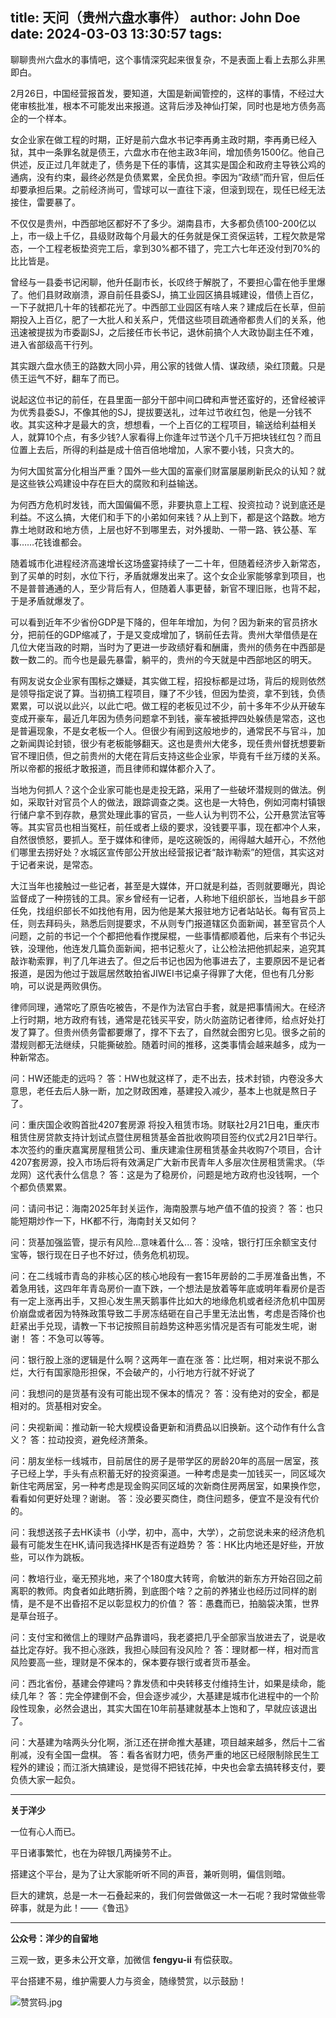 title: 天问（贵州六盘水事件）
author: John Doe
date: 2024-03-03 13:30:57
tags:
---
聊聊贵州六盘水的事情吧，这个事情深究起来很复杂，不是表面上看上去那么非黑即白。<!--more-->

2月26日，中国经营报首发，要知道，大国是新闻管控的，这样的事情，不经过大佬审核批准，根本不可能发出来报道。这背后涉及神仙打架，同时也是地方债务高企的一个样本。

女企业家在做工程的时期，正好是前六盘水书记李再勇主政时期，李再勇已经入狱，其中一条罪名就是债王，六盘水市在他主政3年间，增加债务1500亿。他自己供述，反正过几年就走了，债务是下任的事情，这其实是国企和政府主导铁公鸡的通病，没有约束，最终必然是负债累累，全民负担。李因为“政绩”而升官，但后任却要承担后果。之前经济尚可，雪球可以一直往下滚，但滚到现在，现任已经无法接住，雷要暴了。

不仅仅是贵州，中西部地区都好不了多少。湖南县市，大多都负债100-200亿以上，市一级上千亿，县级财政每个月最大的任务就是保工资保运转，工程欠款是常态，一个工程老板垫资完工后，拿到30%都不错了，完工六七年还没付到70%的比比皆是。

曾经与一县委书记闲聊，他升任副市长，长叹终于解脱了，不要担心雷在他手里爆了。他们县财政崩溃，源自前任县委SJ，搞工业园区搞县城建设，借债上百亿，一下子就把几十年的钱都花光了。中西部工业园区有啥人来？建成后在长草，但前期投入上百亿，肥了一大批人和关系户，凭借这些项目疏通帝都贵人们的关系，他迅速被提拔为市委副SJ，之后接任市长书记，退休前搞个人大政协副主任不难，进入省部级高干行列。

其实跟六盘水债王的路数大同小异，用公家的钱做人情、谋政绩，染红顶戴。只是债王运气不好，翻车了而已。

说起这位书记的前任，在县里面一部分干部中间口碑和声誉还蛮好的，还曾经被评为优秀县委SJ，不像其他的SJ，提拔要送礼，过年过节收红包，他是一分钱不收。其实这种才是最大的贪，想想看，一个上百亿的工程项目，输送给利益相关人，就算10个点，有多少钱?人家看得上你逢年过节送个几千万把块钱红包？而且位置上去后，所得的利益是成十倍百倍地增加，人家不要小钱，只贪大的。

为何大国贫富分化相当严重？国外一些大国的富豪们财富屡屡刷新民众的认知？就是这些铁公鸡建设中存在巨大的腐败和利益输送。

为何西方危机时发钱，而大国偏偏不愿，非要执意上工程、投资拉动？说到底还是利益。不这么搞，大佬们和手下的小弟如何来钱？从上到下，都是这个路数。地方靠土地财政和地方债，上层也好不到哪里去，对外援助、一带一路、铁公基、军事……花钱谁都会。

随着城市化进程经济高速增长这场盛宴持续了一二十年，但随着经济步入新常态，到了买单的时刻，水位下行，矛盾就爆发出来了。这个女企业家能够拿到项目，也不是普普通通的人，至少背后有人，但随着人事更替，新官不理旧账，也背不起，于是矛盾就爆发了。

可以看到近年不少省份GDP是下降的，但年年增加，为何？因为新来的官员挤水分，把前任的GDP缩减了，于是又变成增加了，锅前任去背。贵州大举借债是在几位大佬当政的时期，当时为了更进一步政绩好看和酬庸，贵州的债务在中西部是数一数二的。而今也是最先暴雷，躺平的，贵州的今天就是中西部地区的明天。

有网友说女企业家有围标之嫌疑，其实做工程，招投标都是过场，背后的规则依然是领导指定说了算。当初搞工程项目，赚了不少钱，但因为垫资，拿不到钱，负债累累，可以说以此兴，以此亡吧。做工程的老板见过不少，前十多年不少从开破车变成开豪车，最近几年因为债务问题拿不到钱，豪车被抵押四处躲债是常态，这也是普遍现象，不是女老板一个人。但很少有闹到这般地步的，通常民不与官斗，加之新闻舆论封锁，很少有老板能够翻天。这也是贵州大佬多，现任贵州督抚想要新官不理旧债，但之前贵州的大佬在背后支持这些企业家，毕竟有千丝万缕的关系。所以帝都的报纸才敢报道，而且律师和媒体都介入了。

当地为何抓人？这个企业家可能也是走投无路，采用了一些破坏潜规则的做法。例如，采取针对官员个人的做法，跟踪调查之类。这也是一大特色，例如河南村镇银行储户拿不到存款，悬赏处理此事的官员，一些人认为判罚不公，公开悬赏法官等等。其实官员也相当冤枉，前任或者上级的要求，没钱要平事，现在都冲个人来，自然很愤怒，要抓人。至于媒体和律师，是吃这碗饭的，闹得越大越开心，不然他们哪里去捞好处？水城区宣传部公开放出经营报记者“敲诈勒索”的短信，其实这对于记者来说，是常态。

大江当年也接触过一些记者，甚至是大媒体，开口就是利益，否则就要曝光，舆论监督成了一种捞钱的工具。家乡曾经有一记者，人称地下组织部长，当地县乡干部任免，找组织部长不如找他有用，因为他是某大报驻地方记者站站长。每有官员上任，则去拜码头，熟悉后则提要求，不从则专门报道辖区负面新闻，甚至官员个人问题，之前的书记一个个都把他看作搅屎棍，一些事情都顺着他，后来有个书记头铁，没理他，他连发几篇负面新闻，把书记惹火了，让公检法把他抓起来，追究其敲诈勒索罪，判了几年进去了。但之后书记也因为他事进去了，主要原因不是记者报道，是因为他过于跋扈居然敢拍省JIWEI书记桌子得罪了大佬，但也有几分影响，可以说是两败俱伤。

律师同理，通常吃了原告吃被告，不是作为法官白手套，就是把事情闹大。在经济上行时期，地方政府有钱，通常是花钱买平安，防火防盗防记者律师，给点好处打发了算了。但贵州债务雷都要爆了，撑不下去了，自然就会图穷匕见。很多之前的潜规则都无法继续，只能撕破脸。随着时间的推移，这类事情会越来越多，成为一种新常态。

问：HW还能走的远吗？
答：HW也就这样了，走不出去，技术封锁，内卷没多大意思，老任去后人脉一断，加之财政困难，基建投入减少，基本上也就是熬日子了。

问：重庆国企收购首批4207套房源 将投入租赁市场。财联社2月21日电，重庆市租赁住房贷款支持计划试点暨住房租赁基金首批收购项目签约仪式2月21日举行。本次签约的重庆嘉寓房屋租赁公司、重庆建渝住房租赁基金共收购7个项目，合计4207套房源，投入市场后将有效满足广大新市民青年人多层次住房租赁需求。（华龙网）这代表什么信息？
答：这是为了稳房价，问题是地方政府也没钱啊，一个个都负债累累。

问：请问书记：海南2025年封关运作，海南股票与地产值不值的投资？
答：也只能短期炒作一下，HK都不行，海南封关又如何？

问：货基加强监管，提示有风险...意味着什么...
答：没啥，银行打压余额宝支付宝等，银行现在日子也不好过，债务危机初现。

问：在二线城市青岛的非核心区的核心地段有一套15年房龄的二手房准备出售，不着急用钱，这四年年青岛房价一直下跌，一个想法是放着等年底或明年看房价是否有一定上涨再出手，又担心发生黑天鹅事件比如大的地缘危机或者经济危机中国房价崩盘或者因为特殊政策导致二手房冻结砸在自己手里无法出售，考虑是否降价也赶紧出手兑现，请教一下书记按照目前趋势这种恶劣情况是否有可能发生呢，谢谢！
答：不急可以等等。

问：银行股上涨的逻辑是什么啊？这两年一直在涨
答：比烂啊，相对来说不那么烂，大行有国家隐形担保，不会破产的，小行地方行就不好说了

问：我想问的是货基有没有可能出现不保本的情况？
答：没有绝对的安全，都是相对的。货基相对安全。

问：央视新闻：推动新一轮大规模设备更新和消费品以旧换新。这个动作有什么含义？
答：拉动投资，避免经济萧条。

问：朋友坐标一线城市，目前居住的房子是带学区的房龄20年的高层一居室，孩子已经上学，手头有点积蓄无好的投资渠道。一种考虑是卖一加钱买一，同区域次新住宅两居室，另一种考虑是现金购买同区域的次新商住房两居室，如果换作您，看看如何更好处理？谢谢。
答：没必要买商住，商住问题多，便宜不是没有代价的。

问：我想送孩子去HK读书（小学，初中，高中，大学），之前您说未来的经济危机最有可能发生在HK,请问我选择HK是否有逆趋势？
答：HK比内地还是好些，开放些，可以作为跳板。

问：教培行业，毫无预兆地，来了个180度大转弯，俞敏洪的新东方开始召回之前离职的教师。肉食者如此瞎折腾，到底图个啥？之前的养猪业也经历过同样的剧情，是不是不出昏招不足以彰显权力的价值？
答：愚蠢而已，拍脑袋决策，世界是草台班子。

问：支付宝和微信上的理财产品靠谱吗，我老婆把几乎全部家当放进去了，说是收益比定存好。我不担心涨跌，我担心赎回有没风险？
答：理财都一样，相对而言风险要高一些，理财是不保本的，保本要存银行或者货币基金。

问：西北省份，基建会停建吗？靠发债和中央转移支付维持生计，如果是续命，能续几年？
答：完全停建倒不会，但会逐步减少，大基建是城市化进程中的一个阶段性现象，必然会退出，其实大国在10年前基建就基本上饱和了，早就应该退出了。

问：大基建为啥两头分化啊，浙江还在拼命推大基建，项目越来越多，然后十二省削减，没有全国一盘棋。
答：看各省财力吧，债务严重的地区已经限制除民生工程外的建设；而江浙大搞建设，是觉得不把钱花掉，中央也会拿去搞转移支付，要负债大家一起负。
- - -
**关于洋少**

一位有心人而已。

平日诸事繁忙，也在为碎银几两操劳不止。

搭建这个平台，是为了让大家能听听不同的声音，兼听则明，偏信则暗。

巨大的建筑，总是一木一石叠起来的，我们何尝做做这一木一石呢？我时常做些零碎事，就是为此！——《鲁迅》

---

**公众号：洋少的自留地** 

三观一致，更多未公开文章，加微信 **fengyu-ii** 有偿获取。

平台搭建不易，维护需要人力与资金，随缘赞赏，以示鼓励！

![赞赏码.jpg](/images/shang.jpg)
